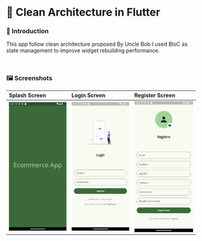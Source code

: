 # 📱 Clean Architecture in Flutter
### 🚀  Introduction

This app follow clean architecture proposed By Uncle Bob I used BloC as state management to improve widget rebuilding performance.  

<br>

### 🖼️  Screenshots

| Splash Screen         | Login Screen            | Register Screen         | 
| :-------------------- | :---------------------- | :---------------------- | 
| <img src="https://raw.githubusercontent.com/carlospsarmiento/CleanArchitecture_Flutter/refs/heads/main/screenshots/splash.png" width="225"/> | <img src="https://raw.githubusercontent.com/carlospsarmiento/CleanArchitecture_Flutter/refs/heads/main/screenshots/login.png" width="225"/> | <img src="https://raw.githubusercontent.com/carlospsarmiento/CleanArchitecture_Flutter/refs/heads/main/screenshots/register.png" width="225"/> | 